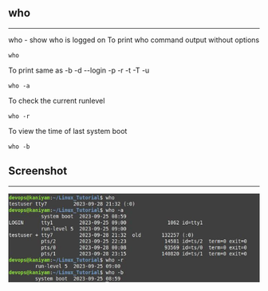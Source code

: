 ##  who
********

who - show who is logged on
To print who command output without options

```
who
```
To print same as -b -d --login -p -r -t -T -u

``` 
who -a
```
To check the current runlevel

```
who -r
```
To view the time of last system boot

```
who -b
```

## Screenshot
**************

![who](screenshots/who.jpg)
